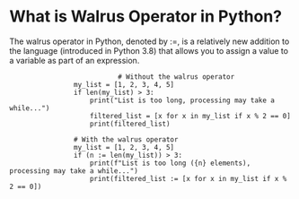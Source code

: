 # What is Walrus Operator in Python?

The walrus operator in Python, denoted by :=, is a relatively new addition to the language (introduced in Python 3.8) that allows you to assign a value to a variable as part of an expression.
    
       
         
           
                               # Without the walrus operator
                    my_list = [1, 2, 3, 4, 5]
                    if len(my_list) > 3:
                        print("List is too long, processing may take a while...")
                        filtered_list = [x for x in my_list if x % 2 == 0]
                        print(filtered_list)

                    # With the walrus operator
                    my_list = [1, 2, 3, 4, 5]
                    if (n := len(my_list)) > 3:
                        print(f"List is too long ({n} elements), processing may take a while...")
                        print(filtered_list := [x for x in my_list if x % 2 == 0])
